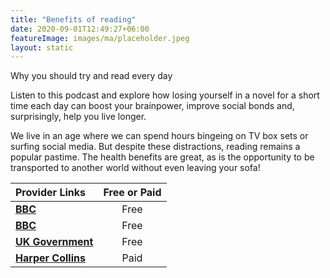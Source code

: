 ```yaml
---
title: "Benefits of reading"
date: 2020-09-01T12:49:27+06:00
featureImage: images/ma/placeholder.jpeg
layout: static
---
```


Why you should try and read every day

Listen to this podcast and explore how losing yourself in a novel for a short time each day can boost your brainpower, improve social bonds and, surprisingly, help you live longer.

We live in an age where we can spend hours bingeing on TV box sets or surfing social media. But despite these distractions, reading remains a popular pastime. The health benefits are great, as is the opportunity to be transported to another world without even leaving your sofa!

| Provider Links      | Free or Paid  |  
| :-----------          | :--------------:      |  
| [**BBC**](https://www.bbc.co.uk/programmes/m00187ws) | Free | 
| [**BBC**](https://www.bbc.co.uk/teach/skillswise) | Free | 
| [**UK Government**](https://www.gov.uk/local-library-services) | Free | 
| [**Harper Collins**](https://harpercollins.co.uk/) | Paid | 
  

<br/><br/>






